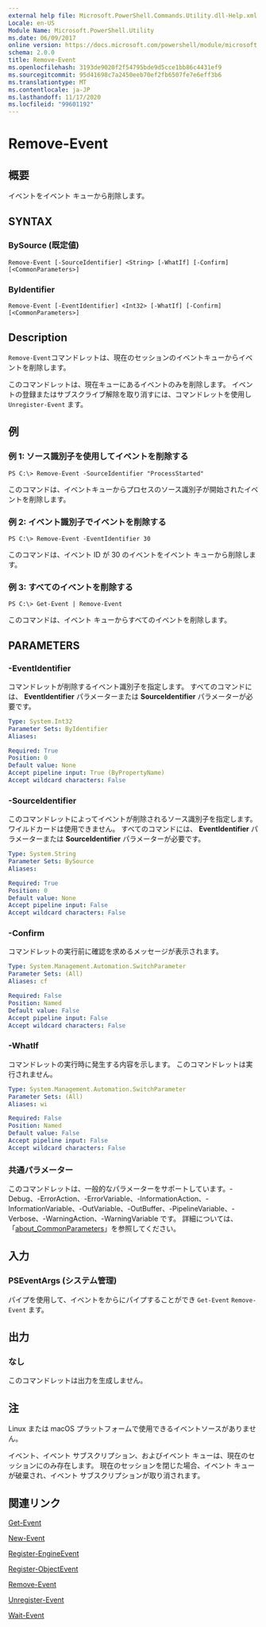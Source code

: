 ```yaml
---
external help file: Microsoft.PowerShell.Commands.Utility.dll-Help.xml
Locale: en-US
Module Name: Microsoft.PowerShell.Utility
ms.date: 06/09/2017
online version: https://docs.microsoft.com/powershell/module/microsoft.powershell.utility/remove-event?view=powershell-7.2&WT.mc_id=ps-gethelp
schema: 2.0.0
title: Remove-Event
ms.openlocfilehash: 3193de9020f2f54795bde9d5cce1bb86c4431ef9
ms.sourcegitcommit: 95d41698c7a2450eeb70ef2fb6507fe7e6eff3b6
ms.translationtype: MT
ms.contentlocale: ja-JP
ms.lasthandoff: 11/17/2020
ms.locfileid: "99601192"
---
```

# Remove-Event

## 概要
イベントをイベント キューから削除します。

## SYNTAX

### BySource (既定値)

```
Remove-Event [-SourceIdentifier] <String> [-WhatIf] [-Confirm] [<CommonParameters>]
```

### ByIdentifier

```
Remove-Event [-EventIdentifier] <Int32> [-WhatIf] [-Confirm] [<CommonParameters>]
```

## Description

`Remove-Event`コマンドレットは、現在のセッションのイベントキューからイベントを削除します。

このコマンドレットは、現在キューにあるイベントのみを削除します。 イベントの登録またはサブスクライブ解除を取り消すには、コマンドレットを使用し `Unregister-Event` ます。

## 例

### 例 1: ソース識別子を使用してイベントを削除する

```
PS C:\> Remove-Event -SourceIdentifier "ProcessStarted"
```

このコマンドは、イベントキューからプロセスのソース識別子が開始されたイベントを削除します。

### 例 2: イベント識別子でイベントを削除する

```
PS C:\> Remove-Event -EventIdentifier 30
```

このコマンドは、イベント ID が 30 のイベントをイベント キューから削除します。

### 例 3: すべてのイベントを削除する

```
PS C:\> Get-Event | Remove-Event
```

このコマンドは、イベント キューからすべてのイベントを削除します。

## PARAMETERS

### -EventIdentifier

コマンドレットが削除するイベント識別子を指定します。 すべてのコマンドには、 **EventIdentifier** パラメーターまたは **SourceIdentifier** パラメーターが必要です。

```yaml
Type: System.Int32
Parameter Sets: ByIdentifier
Aliases:

Required: True
Position: 0
Default value: None
Accept pipeline input: True (ByPropertyName)
Accept wildcard characters: False
```

### -SourceIdentifier

このコマンドレットによってイベントが削除されるソース識別子を指定します。 ワイルドカードは使用できません。 すべてのコマンドには、 **EventIdentifier** パラメーターまたは **SourceIdentifier** パラメーターが必要です。

```yaml
Type: System.String
Parameter Sets: BySource
Aliases:

Required: True
Position: 0
Default value: None
Accept pipeline input: False
Accept wildcard characters: False
```

### -Confirm

コマンドレットの実行前に確認を求めるメッセージが表示されます。

```yaml
Type: System.Management.Automation.SwitchParameter
Parameter Sets: (All)
Aliases: cf

Required: False
Position: Named
Default value: False
Accept pipeline input: False
Accept wildcard characters: False
```

### -WhatIf

コマンドレットの実行時に発生する内容を示します。 このコマンドレットは実行されません。

```yaml
Type: System.Management.Automation.SwitchParameter
Parameter Sets: (All)
Aliases: wi

Required: False
Position: Named
Default value: False
Accept pipeline input: False
Accept wildcard characters: False
```

### 共通パラメーター

このコマンドレットは、一般的なパラメーターをサポートしています。-Debug、-ErrorAction、-ErrorVariable、-InformationAction、-InformationVariable、-OutVariable、-OutBuffer、-PipelineVariable、-Verbose、-WarningAction、-WarningVariable です。 詳細については、「[about_CommonParameters](https://go.microsoft.com/fwlink/?LinkID=113216)」を参照してください。

## 入力

### PSEventArgs (システム管理)

パイプを使用して、イベントをからにパイプすることができ `Get-Event` `Remove-Event` ます。

## 出力

### なし

このコマンドレットは出力を生成しません。

## 注

Linux または macOS プラットフォームで使用できるイベントソースがありません。

イベント、イベント サブスクリプション、およびイベント キューは、現在のセッションにのみ存在します。 現在のセッションを閉じた場合、イベント キューが破棄され、イベント サブスクリプションが取り消されます。

## 関連リンク

[Get-Event](Get-Event.md)

[New-Event](New-Event.md)

[Register-EngineEvent](Register-EngineEvent.md)

[Register-ObjectEvent](Register-ObjectEvent.md)

[Remove-Event](Remove-Event.md)

[Unregister-Event](Unregister-Event.md)

[Wait-Event](Wait-Event.md)
